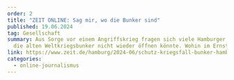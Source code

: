 ```yaml
---
order: 2
title: "ZEIT ONLINE: Sag mir, wo die Bunker sind"
published: 19.06.2024
tag: Gesellschaft
summary: Aus Sorge vor einem Angriffskrieg fragen sich viele Hamburger, ob man
  die alten Weltkriegsbunker nicht wieder öffnen könnte. Wohin im Ernstfall?
link: https://www.zeit.de/hamburg/2024-06/schutz-kriegsfall-bunker-hamburg-weltkrieg-oeffnung
categories:
  - online-journalismus
---
```

